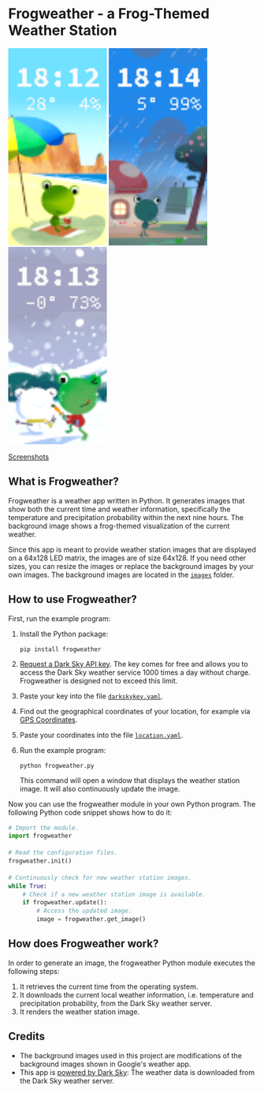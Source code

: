 # Frogweather - a Frog-Themed Weather Station

<p align="left">
    <img src="screenshots/screenshot_summer.png" width="200"/>
    <img src="screenshots/screenshot_rain.png" width="200"/>
    <img src="screenshots/screenshot_winter.png" width="200"/>
</p>

[Screenshots](https://github.com/acschaefer/frogweather/blob/master/screenshots)

## What is Frogweather?

Frogweather is a weather app written in Python. It generates images that show
both the current time and weather information, specifically the temperature and
precipitation probability within the next nine hours. The background image shows
a frog-themed visualization of the current weather.

Since this app is meant to provide weather station images that are displayed on
a 64x128 LED matrix, the images are of size 64x128. If you need other sizes, you
can resize the images or replace the background images by your own images. The
background images are located in the
[`images`](https://github.com/acschaefer/frogweather/tree/master/images) folder.

## How to use Frogweather?

First, run the example program:
1. Install the Python package: 
   
   ```shell
   pip install frogweather
   ```

2. [Request a Dark Sky API key](https://darksky.net/dev/register). The key
    comes for free and allows you to access the Dark Sky weather service 1000
    times a day without charge. Frogweather is designed not to exceed this 
    limit.
3. Paste your key into the file
    [`darkskykey.yaml`](https://github.com/acschaefer/frogweather/tree/master/darkskykey.yaml).
4. Find out the geographical coordinates of your location, for example via [GPS
   Coordinates](https://www.gps-coordinates.net/).
5. Paste your coordinates into the file
   [`location.yaml`](https://github.com/frogweather/tree/master/location.yaml).
6. Run the example program: 

   ```shell
   python frogweather.py
   ```

   This command will open a window that displays the weather station image. It
   will also continuously update the image.

Now you can use the frogweather module in your own Python program. The following
Python code snippet shows how to do it:

```python
# Import the module.
import frogweather

# Read the configuration files.
frogweather.init()

# Continuously check for new weather station images.
while True:
    # Check if a new weather station image is available.
    if frogweather.update():
        # Access the updated image.
        image = frogweather.get_image()
```

## How does Frogweather work?

In order to generate an image, the frogweather Python module executes the
following steps:
1. It retrieves the current time from the operating system.
2. It downloads the current local weather information, i.e. temperature and
   precipitation probability, from the Dark Sky weather server.
3. It renders the weather station image.

## Credits

* The background images used in this project are modifications of the background
  images shown in Google's weather app.
* This app is [powered by Dark Sky](https://darksky.net/poweredby/): The weather
  data is downloaded from the Dark Sky weather server.
